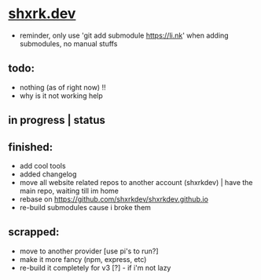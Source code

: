 # [shxrk.dev](https://shxrk.dev)
- reminder, only use 'git add submodule https://li.nk' when adding submodules, no manual stuffs

## todo:
- nothing (as of right now) !!
- why is it not working help
## in progress | status

## finished:
- add cool tools
- added changelog
- move all website related repos to another account (shxrkdev) | have the main repo, waiting till im home
- rebase on https://github.com/shxrkdev/shxrkdev.github.io
- re-build submodules cause i broke them

## scrapped:
- move to another provider [use pi's to run?]
- make it more fancy (npm, express, etc)
- re-build it completely for v3 [?] - if i'm not lazy
